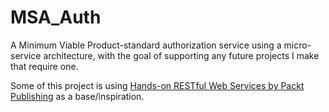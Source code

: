 # MSA_Auth
 A Minimum Viable Product-standard authorization service using a micro-service architecture, with the goal of supporting any future projects I make that require one.

Some of this project is using [Hands-on RESTful Web Services by Packt Publishing](https://www.packtpub.com/product/hands-on-restful-web-services-with-asp-net-core-3/9781789537611) as a base/inspiration.
